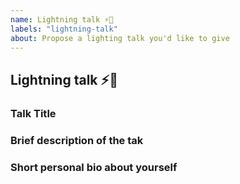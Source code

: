 ```yaml
---
name: Lightning talk ⚡️🎤
labels: "lightning-talk"
about: Propose a lighting talk you'd like to give
---
```


## Lightning talk ⚡️🎤

### Talk Title

### Brief description of the tak

### Short personal bio about yourself